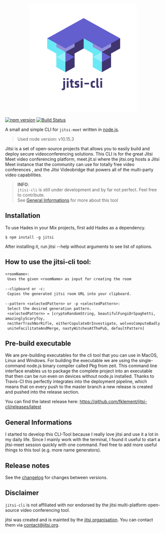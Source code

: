 <p align=center><img src="https://github.com/fklement/jitsi-cli/blob/master/logo.png?raw=true" width="350px"></p>


[![npm version](https://img.shields.io/npm/v/jitsi)](https://www.npmjs.com/package/jitsi)
[![Build Status](https://travis-ci.com/fklement/jitsi-cli.svg?branch=master)](https://travis-ci.com/fklement/jitsi-cli)


A small and simple CLI for `jitsi-meet` written in [node.js](https://nodejs.org/en/).
> Used node version: v10.15.3 

Jitsi is a set of open-source projects that allows you to easily build and deploy secure videoconferencing solutions. This CLI is for the great Jitsi Meet video conferencing platform, meet.jit.si where the jitsi.org hosts a Jitsi Meet instance that the community can use for totally free video conferences , and the Jitsi Videobridge that powers all of the multi-party video capabilities.
    

> **INFO**:   
> `jtisi-cli` is still under development and by far not perfect. Feel free to contribute.  
> See [General Informations](##General-Informations) for more about this tool

## Installation

To use Hades in your Mix projects, first add Hades as a dependency.

```shell
$ npm install -g jitsi
```
After installing it, run jitsi --help without arguments to see list of options.

## How to use the jitsi-cli tool: 
```shell
<roomName>:
 Uses the given <roomName> as input for creating the room  

--clipboard or -c:
 Copies the generated jitsi room URL into your clipboard.

--pattern <selectedPattern> or -p <selectedPattern>:
 Select the desired generation pattern.
 <selectedPattern> = [cryptoRandomString, beautifulFungiOrSpaghetti, amazinglyScaryToy,
 neitherTrashNorRifle, eitherCopulateOrInvestigate, wolvesComputeBadly
 uniteFacilitateAndMerge, nastyWitchesAtThePub, defaultPattern]
```

## Pre-build executable
We are pre-building executables for the cli tool that you can use in MacOS, Linux and Windows. For building the executable we are using the single-command node.js binary compiler called Pkg from zeit. This command line interface enables us to package the complete project into an executable that then can be run even on devices without node.js installed. Thanks to Travis-CI this perfectly integrates into the deployment pipeline, which means that on every push to the master branch a new release is created and pushed into the release section.    

You can find the latest release here: https://github.com/fklement/jitsi-cli/releases/latest

## General Informations

I started to develop this CLI-Tool because I really love jitsi and use it a lot in my daily life. Since I mainly work with the terminal, I found it useful to start a jitsi-meet session quickly with one command. Feel free to add more useful things to this tool (e.g. more name generators).

## Release notes

See the [changelog](CHANGELOG.md) for changes between versions.

## Disclaimer

`jitsi-cli` is not affiliated with nor endorsed by the jitsi multi-platform open-source video conferencing tool.

jitsi was created and is mainted by the [jitsi organisation](https://jitsi.org).
You can contact them via contact@jitsi.org.
